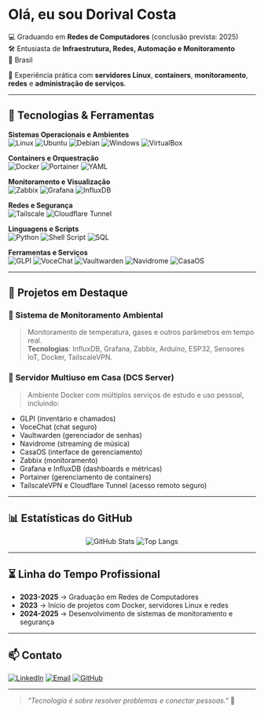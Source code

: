 # Olá, eu sou Dorival Costa

💻 Graduando em **Redes de Computadores** (conclusão prevista: 2025)  
🛠 Entusiasta de **Infraestrutura, Redes, Automação e Monitoramento**  
📍 Brasil  

🚀 Experiência prática com **servidores Linux**, **containers**, **monitoramento**, **redes** e **administração de serviços**.

---

## 🚀 Tecnologias & Ferramentas

**Sistemas Operacionais e Ambientes**  
![Linux](https://img.shields.io/badge/Linux-FCC624?style=for-the-badge&logo=linux&logoColor=black)
![Ubuntu](https://img.shields.io/badge/Ubuntu-E95420?style=for-the-badge&logo=ubuntu&logoColor=white)
![Debian](https://img.shields.io/badge/Debian-A81D33?style=for-the-badge&logo=debian&logoColor=white)
![Windows](https://img.shields.io/badge/Windows-0078D6?style=for-the-badge&logo=windows&logoColor=white)
![VirtualBox](https://img.shields.io/badge/VirtualBox-183A61?style=for-the-badge&logo=virtualbox&logoColor=white)

**Containers e Orquestração**  
![Docker](https://img.shields.io/badge/Docker-2496ED?style=for-the-badge&logo=docker&logoColor=white)
![Portainer](https://img.shields.io/badge/Portainer-13BEF9?style=for-the-badge&logo=portainer&logoColor=white)
![YAML](https://img.shields.io/badge/YAML-CB171E?style=for-the-badge&logo=yaml&logoColor=white)

**Monitoramento e Visualização**  
![Zabbix](https://img.shields.io/badge/Zabbix-DC382D?style=for-the-badge&logo=zabbix&logoColor=white)
![Grafana](https://img.shields.io/badge/Grafana-F46800?style=for-the-badge&logo=grafana&logoColor=white)
![InfluxDB](https://img.shields.io/badge/InfluxDB-22ADF6?style=for-the-badge&logo=influxdb&logoColor=white)

**Redes e Segurança**  
![Tailscale](https://img.shields.io/badge/Tailscale-3D3D3D?style=for-the-badge&logo=tailscale&logoColor=white)
![Cloudflare Tunnel](https://img.shields.io/badge/Cloudflare%20Tunnel-F38020?style=for-the-badge&logo=cloudflare&logoColor=white)

**Linguagens e Scripts**  
![Python](https://img.shields.io/badge/Python-3776AB?style=for-the-badge&logo=python&logoColor=white)
![Shell Script](https://img.shields.io/badge/Shell_Script-121011?style=for-the-badge&logo=gnu-bash&logoColor=white)
![SQL](https://img.shields.io/badge/SQL-4479A1?style=for-the-badge&logo=mysql&logoColor=white)

**Ferramentas e Serviços**  
![GLPI](https://img.shields.io/badge/GLPI-2E74B5?style=for-the-badge)
![VoceChat](https://img.shields.io/badge/VoceChat-3D3D3D?style=for-the-badge)
![Vaultwarden](https://img.shields.io/badge/Vaultwarden-000000?style=for-the-badge)
![Navidrome](https://img.shields.io/badge/Navidrome-FF8800?style=for-the-badge)
![CasaOS](https://img.shields.io/badge/CasaOS-00ADEF?style=for-the-badge)

---

## 📌 Projetos em Destaque

### 🔹 Sistema de Monitoramento Ambiental
> Monitoramento de temperatura, gases e outros parâmetros em tempo real.  
**Tecnologias**: InfluxDB, Grafana, Zabbix, Arduíno, ESP32, Sensores IoT, Docker, TailscaleVPN.

### 🔹 Servidor Multiuso em Casa (DCS Server)
> Ambiente Docker com múltiplos serviços de estudo e uso pessoal, incluindo:  
- GLPI (inventário e chamados)  
- VoceChat (chat seguro)  
- Vaultwarden (gerenciador de senhas)  
- Navidrome (streaming de música)  
- CasaOS (interface de gerenciamento)  
- Zabbix (monitoramento)  
- Grafana e InfluxDB (dashboards e métricas)  
- Portainer (gerenciamento de containers)  
- TailscaleVPN e Cloudflare Tunnel (acesso remoto seguro)  

---

## 📊 Estatísticas do GitHub

<div align="center">
  
![GitHub Stats](https://github-readme-stats.vercel.app/api?username=LavirodDCS&show_icons=true&theme=tokyonight&hide_border=true)
![Top Langs](https://github-readme-stats.vercel.app/api/top-langs/?username=LavirodDCS&layout=compact&theme=tokyonight&hide_border=true)

</div>

---

## ⏳ Linha do Tempo Profissional
 
- **2023-2025** → Graduação em Redes de Computadores  
- **2023** → Início de projetos com Docker, servidores Linux e redes  
- **2024-2025** → Desenvolvimento de sistemas de monitoramento e segurança    

---

## 📫 Contato

[![LinkedIn](https://img.shields.io/badge/LinkedIn-0A66C2?style=for-the-badge&logo=linkedin&logoColor=white)](https://www.linkedin.com/in/dorival-costa-a30423365)
[![Email](https://img.shields.io/badge/Email-D14836?style=for-the-badge&logo=gmail&logoColor=white)](mailto:dorivalcosta9029@gmail.com)
[![GitHub](https://img.shields.io/badge/GitHub-000000?style=for-the-badge&logo=github&logoColor=white)](https://github.com/LavirodDCS)

---

> _"Tecnologia é sobre resolver problemas e conectar pessoas."_ 🚀

